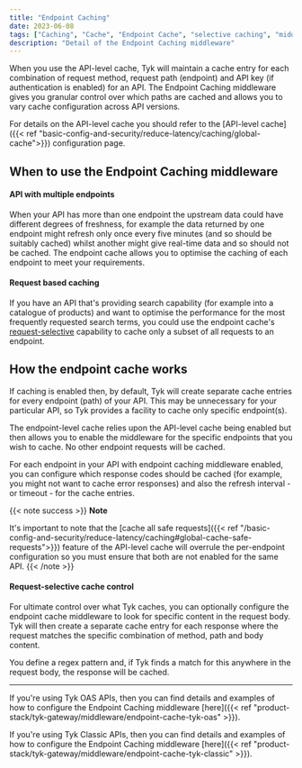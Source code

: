 ```yaml
---
title: "Endpoint Caching"
date: 2023-06-08
tags: ["Caching", "Cache", "Endpoint Cache", "selective caching", "middleware", "per-endpoint"]
description: "Detail of the Endpoint Caching middleware"
---
```


When you use the API-level cache, Tyk will maintain a cache entry for each combination of request method, request path (endpoint) and API key (if authentication is enabled) for an API. The Endpoint Caching middleware gives you granular control over which paths are cached and allows you to vary cache configuration across API versions.

For details on the API-level cache you should refer to the [API-level cache]({{< ref "basic-config-and-security/reduce-latency/caching/global-cache">}}) configuration page.

## When to use the Endpoint Caching middleware
#### API with multiple endpoints
When your API has more than one endpoint the upstream data could have different degrees of freshness, for example the data returned by one endpoint might refresh only once every five minutes (and so should be suitably cached) whilst another might give real-time data and so should not be cached. The endpoint cache allows you to optimise the caching of each endpoint to meet your requirements.

#### Request based caching
If you have an API that's providing search capability (for example into a catalogue of products) and want to optimise the performance for the most frequently requested search terms, you could use the endpoint cache's [request-selective](#request-selective-cache-control) capability to cache only a subset of all requests to an endpoint.

## How the endpoint cache works
If caching is enabled then, by default, Tyk will create separate cache entries for every endpoint (path) of your API. This may be unnecessary for your particular API, so Tyk provides a facility to cache only specific endpoint(s).

The endpoint-level cache relies upon the API-level cache being enabled but then allows you to enable the middleware for the specific endpoints that you wish to cache. No other endpoint requests will be cached.

For each endpoint in your API with endpoint caching middleware enabled, you can configure which response codes should be cached (for example, you might not want to cache error responses) and also the refresh interval - or timeout - for the cache entries.

{{< note success >}}
**Note** 

It's important to note that the [cache all safe requests]({{< ref "/basic-config-and-security/reduce-latency/caching#global-cache-safe-requests">}}) feature of the API-level cache will overrule the per-endpoint configuration so you must ensure that both are not enabled for the same API.
{{< /note >}}

#### Request-selective cache control
For ultimate control over what Tyk caches, you can optionally configure the endpoint cache middleware to look for specific content in the request body. Tyk will then create a separate cache entry for each response where the request matches the specific combination of method, path and body content.

You define a regex pattern and, if Tyk finds a match for this anywhere in the request body, the response will be cached.  

<hr>

If you're using Tyk OAS APIs, then you can find details and examples of how to configure the Endpoint Caching middleware [here]({{< ref "product-stack/tyk-gateway/middleware/endpoint-cache-tyk-oas" >}}).

If you're using Tyk Classic APIs, then you can find details and examples of how to configure the Endpoint Caching middleware [here]({{< ref "product-stack/tyk-gateway/middleware/endpoint-cache-tyk-classic" >}}).

<!-- proposed "summary box" to be shown graphically on each middleware page
 ## Internal Endpoint middleware summary
  - The Endpoint Cache middleware is an optional stage in Tyk's API Request processing chain, sitting between the [TBC]() and [TBC]() middleware.
  - The Endpoint Cache middleware can be configured at the per-endpoint level within the API Definition and is supported by the API Designer within the Tyk Dashboard. 
 -->
